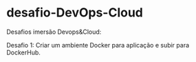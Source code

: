 # desafio-DevOps-Cloud
Desafios imersão Devops&amp;Cloud:

Desafio 1: Criar um ambiente Docker para aplicação e subir para DockerHub.
